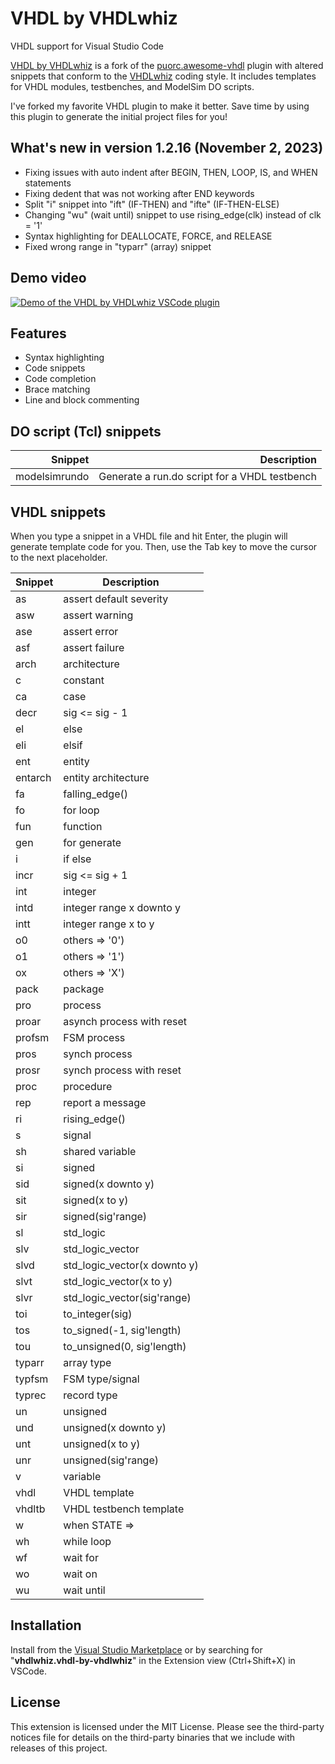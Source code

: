 # VHDL by VHDLwhiz

VHDL support for Visual Studio Code

[VHDL by VHDLwhiz](https://github.com/jonasjj/awesome-vhdl) is a fork of the [puorc.awesome-vhdl](https://github.com/puorc/awesome-vhdl) plugin with altered  snippets that conform to the [VHDLwhiz](https://vhdlwhiz.com) coding style. It includes templates for VHDL modules, testbenches, and ModelSim DO scripts.

I've forked my favorite VHDL plugin to make it better. Save time by using this plugin to generate the initial project files for you!

## What's new in version 1.2.16 (November 2, 2023)
* Fixing issues with auto indent after BEGIN, THEN, LOOP, IS, and WHEN statements
* Fixing dedent that was not working after END keywords
* Split "i" snippet into "ift" (IF-THEN) and "ifte" (IF-THEN-ELSE)
* Changing "wu" (wait until) snippet to use rising_edge(clk) instead of clk = '1'
* Syntax highlighting for DEALLOCATE, FORCE, and RELEASE
* Fixed wrong range in "typarr" (array) snippet

## Demo video

[![Demo of the VHDL by VHDLwhiz VSCode plugin](https://raw.githubusercontent.com/jonasjj/awesome-vhdl/master/images/youtube-thumb.png)](https://youtu.be/V7zlAAjid98)

## Features
- Syntax highlighting
- Code snippets
- Code completion
- Brace matching
- Line and block commenting

## DO script (Tcl) snippets

| Snippet       | Description                                   |
|          ---: |                                          ---: |
| modelsimrundo | Generate a run.do script for a VHDL testbench |

## VHDL snippets

When you type a snippet in a VHDL file and hit Enter, the plugin will generate template code for you. Then, use the Tab key to move the cursor to the next placeholder.

<table>
<thead>
<tr><th>Snippet</th><th>Description</th></tr>
</thead>
<tbody>
<tr><td>as</td><td>assert default severity</td></tr>
<tr><td>asw</td><td>assert warning</td></tr>
<tr><td>ase</td><td>assert error</td></tr>
<tr><td>asf</td><td>assert failure</td></tr>
<tr><td>arch</td><td>architecture</td></tr>
<tr><td>c</td><td>constant</td></tr>
<tr><td>ca</td><td>case</td></tr>
<tr><td>decr</td><td>sig <= sig - 1</td></tr>
<tr><td>el</td><td>else</td></tr>
<tr><td>eli</td><td>elsif</td></tr>
<tr><td>ent</td><td>entity</td></tr>
<tr><td>entarch</td><td>entity architecture</td></tr>
<tr><td>fa</td><td>falling_edge()</td></tr>
<tr><td>fo</td><td>for loop</td></tr>
<tr><td>fun</td><td>function</td></tr>
<tr><td>gen</td><td>for generate</td></tr>
<tr><td>i</td><td>if else</td></tr>
<tr><td>incr</td><td>sig <= sig + 1</td></tr>
<tr><td>int</td><td>integer</td></tr>
<tr><td>intd</td><td>integer range x downto y</td></tr>
<tr><td>intt</td><td>integer range x to y</td></tr>
<tr><td>o0</td><td>others => '0')</td></tr>
<tr><td>o1</td><td>others => '1')</td></tr>
<tr><td>ox</td><td>others => 'X')</td></tr>
<tr><td>pack</td><td>package</td></tr>
<tr><td>pro</td><td>process</td></tr>
<tr><td>proar</td><td>asynch process with reset</td></tr>
<tr><td>profsm</td><td>FSM process</td></tr>
<tr><td>pros</td><td>synch process</td></tr>
<tr><td>prosr</td><td>synch process with reset</td></tr>
<tr><td>proc</td><td>procedure</td></tr>
<tr><td>rep</td><td>report a message</td></tr>
<tr><td>ri</td><td>rising_edge()</td></tr>
<tr><td>s</td><td>signal</td></tr>
<tr><td>sh</td><td>shared variable</td></tr>
<tr><td>si</td><td>signed</td></tr>
<tr><td>sid</td><td>signed(x downto y)</td></tr>
<tr><td>sit</td><td>signed(x to y)</td></tr>
<tr><td>sir</td><td>signed(sig'range)</td></tr>
<tr><td>sl</td><td>std_logic</td></tr>
<tr><td>slv</td><td>std_logic_vector</td></tr>
<tr><td>slvd</td><td>std_logic_vector(x downto y)</td></tr>
<tr><td>slvt</td><td>std_logic_vector(x to y)</td></tr>
<tr><td>slvr</td><td>std_logic_vector(sig'range)</td></tr>
<tr><td>toi</td><td>to_integer(sig)</td></tr>
<tr><td>tos</td><td>to_signed(-1, sig'length)</td></tr>
<tr><td>tou</td><td>to_unsigned(0, sig'length)</td></tr>
<tr><td>typarr</td><td>array type</td></tr>
<tr><td>typfsm</td><td>FSM type/signal</td></tr>
<tr><td>typrec</td><td>record type</td></tr>
<tr><td>un</td><td>unsigned</td></tr>
<tr><td>und</td><td>unsigned(x downto y)</td></tr>
<tr><td>unt</td><td>unsigned(x to y)</td></tr>
<tr><td>unr</td><td>unsigned(sig'range)</td></tr>
<tr><td>v</td><td>variable</td></tr>
<tr><td>vhdl</td><td>VHDL template</td></tr>
<tr><td>vhdltb</td><td>VHDL testbench template</td></tr>
<tr><td>w</td><td>when STATE =></td></tr>
<tr><td>wh</td><td>while loop</td></tr>
<tr><td>wf</td><td>wait for</td></tr>
<tr><td>wo</td><td>wait on</td></tr>
<tr><td>wu</td><td>wait until</td></tr>
</tbody>
</table>

## Installation

Install from the [Visual Studio Marketplace](https://marketplace.visualstudio.com/items?itemName=vhdlwhiz.vhdl-by-vhdlwhiz) or by searching for "**vhdlwhiz.vhdl-by-vhdlwhiz**" in the Extension view (Ctrl+Shift+X) in VSCode.

## License
This extension is licensed under the MIT License. Please see the third-party notices file for details on the third-party binaries that we include with releases of this project.